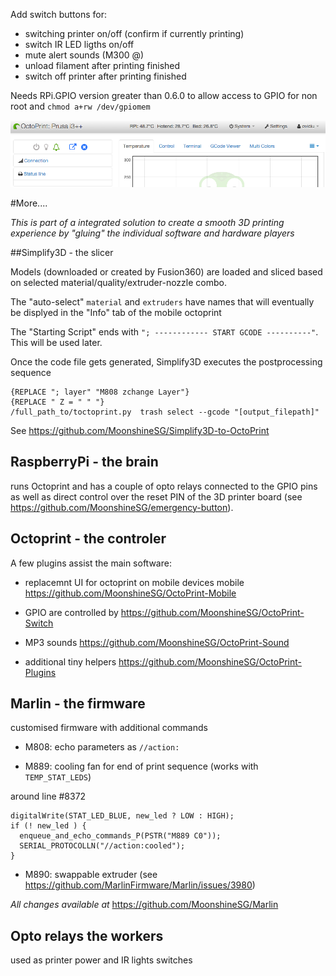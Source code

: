 Add switch buttons for:
- switching printer on/off (confirm if currently printing)
- switch  IR LED ligths on/off
- mute alert sounds (M300 @)
- unload filament after printing finished
- switch off printer after printing finished

Needs RPi.GPIO version greater than 0.6.0 to allow access to GPIO for non root and `chmod a+rw /dev/gpiomem`

![screenshot](screenshot_1.png)

#More....


_This is part of a integrated solution to create a smooth 3D printing experience by "gluing" the individual software and hardware players_

##Simplify3D - the slicer

Models (downloaded or created by Fusion360) are loaded and sliced based on selected material/quality/extruder-nozzle combo.

The "auto-select" `material` and `extruders` have names that will eventually be displyed in the "Info" tab of the mobile octoprint

The "Starting Script" ends with `"; ------------ START GCODE ----------"`. This will be used later.

Once the code file gets generated, Simplify3D executes the postprocessing sequence 

```
{REPLACE "; layer" "M808 zchange Layer"} 
{REPLACE " Z = " " "}
/full_path_to/toctoprint.py  trash select --gcode "[output_filepath]"
```

See https://github.com/MoonshineSG/Simplify3D-to-OctoPrint

## RaspberryPi - the brain 

runs Octoprint and has a couple of opto relays connected to the GPIO pins as well as direct control over the reset PIN 
of the 3D printer board (see  https://github.com/MoonshineSG/emergency-button).

## Octoprint - the controler 

A few plugins assist the main software:

* replacemnt UI for octoprint on mobile devices mobile https://github.com/MoonshineSG/OctoPrint-Mobile

* GPIO are controlled by https://github.com/MoonshineSG/OctoPrint-Switch

* MP3 sounds https://github.com/MoonshineSG/OctoPrint-Sound

* additional tiny helpers https://github.com/MoonshineSG/OctoPrint-Plugins

## Marlin - the firmware

customised firmware with additional commands

* M808: echo parameters as `//action:`

* M889: cooling fan for end of print sequence (works with `TEMP_STAT_LEDS`)

around line #8372
```
digitalWrite(STAT_LED_BLUE, new_led ? LOW : HIGH);
if (! new_led ) {
  enqueue_and_echo_commands_P(PSTR("M889 C0"));
  SERIAL_PROTOCOLLN("//action:cooled");
}

```

* M890: swappable extruder (see https://github.com/MarlinFirmware/Marlin/issues/3980)

_All changes available at_ https://github.com/MoonshineSG/Marlin

## Opto relays the workers
used as printer power and IR lights switches